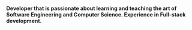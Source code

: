 
<h4>Developer that is passionate about learning and teaching the art of Software Engineering and Computer Science. Experience in Full-stack development.</h4>
